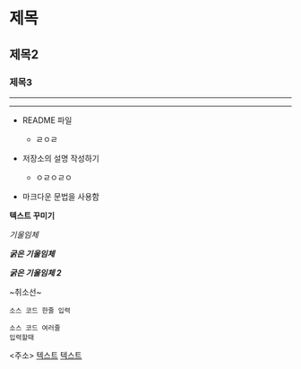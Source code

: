 # 제목

## 제목2

### 제목3

---

***

+ README 파일
  
  + ㄹㅇㄹ

+ 저장소의 설명 작성하기

  + ㅇㄹㅇㄹㅇ

* 마크다운 문법을 사용함

**텍스트 꾸미기**

*기울임체*

***굵은 기울임체***

___굵은 기울임체 2___

~취소선~

`소스 코드 한줄 입력`

``` 
소스 코드 여러줄
입력할때
```

<주소>
[텍스트](주소)
[텍스트](주소,"부가설명")


